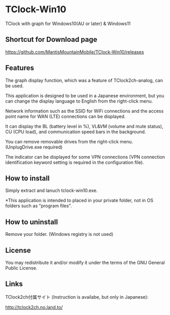 # TClock-Win10
TClock with graph for Windows10(AU or later) &amp; Windows11

## Shortcut for Download page
https://github.com/MantisMountainMobile/TClock-Win10/releases

## Features
The graph display function, which was a feature of TClock2ch-analog, can be used.

This application is designed to be used in a Japanese environment, but you can change the display language to English from the right-click menu.

Network information such as the SSID for WiFi connections and the access point name for WAN (LTE) connections can be displayed.

It can display the BL (battery level in %), VL&VM (volume and mute status), CU (CPU load), and communication speed bars in the background.

You can remove removable drives from the right-click menu. (UnplugDrive.exe required)

The indicator can be displayed for some VPN connections (VPN connection identification keyword setting is required in the configuration file).

## How to install
Simply extract and lanuch tclock-win10.exe.

*This application is intended to placed in your private folder, not in OS folders such as "program files". 

## How to uninstall
Remove your folder.
(Windows registry is not used)

## License
You may redistribute it and/or modify it under the terms of the GNU General Public License.

## Links
TClock2ch付属サイト (Instruction is availabe, but only in Japanese):

http://tclock2ch.no.land.to/





